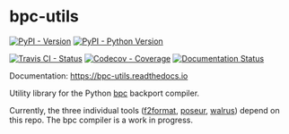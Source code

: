 # bpc-utils

[![PyPI - Version](https://img.shields.io/pypi/v/bpc-utils.svg)](https://pypi.org/project/bpc-utils)
[![PyPI - Python Version](https://img.shields.io/pypi/pyversions/bpc-utils.svg)](https://pypi.org/project/bpc-utils)

[![Travis CI - Status](https://img.shields.io/travis/com/pybpc/bpc-utils.svg)](https://travis-ci.com/pybpc/bpc-utils)
[![Codecov - Coverage](https://codecov.io/gh/pybpc/bpc-utils/branch/master/graph/badge.svg)](https://codecov.io/gh/pybpc/bpc-utils)
[![Documentation Status](https://readthedocs.org/projects/bpc-utils/badge/?version=latest)](https://bpc-utils.readthedocs.io/en/latest/)

Documentation: https://bpc-utils.readthedocs.io

Utility library for the Python [bpc](https://github.com/pybpc/bpc) backport compiler.

Currently, the three individual tools ([f2format](https://github.com/pybpc/f2format), [poseur](https://github.com/pybpc/poseur), [walrus](https://github.com/pybpc/walrus)) depend on this repo. The bpc compiler is a work in progress.
